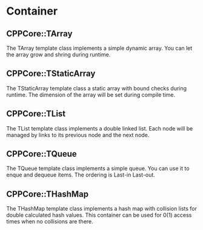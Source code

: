 # Container

## CPPCore::TArray
The TArray template class implements a simple dynamic array. You can let the array 
grow and shring during runtime.

## CPPCore::TStaticArray
The TStaticArray template class a static array with bound checks during runtime. 
The dimension of the array will be set during compile time.

## CPPCore::TList
The TList template class implements a double linked list. Each node will be managed
by links to its previous node and the next node. 

## CPPCore::TQueue
The TQueue template class implements a simple queue. You can use it to enque and dequeue 
items. The ordering is Last-in Last-out.

## CPPCore::THashMap
The THashMap template class implements a hash map with collision lists for double calculated
hash values. This container can be used for 0(1) access times when no collisions are there.
